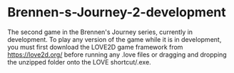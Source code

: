 # Brennen-s-Journey-2-development
The second game in the Brennen's Journey series, currently in development.
To play any version of the game while it is in development, you must first download the LOVE2D game framework from https://love2d.org/ before running any .love files or dragging and dropping the unzipped folder onto the LOVE shortcut/.exe.
